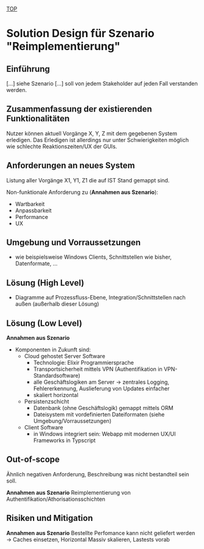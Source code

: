 [TOP](../../)

# Solution Design für Szenario "Reimplementierung"

## Einführung

[…] siehe Szenario […] soll von jedem Stakeholder auf jeden Fall verstanden werden.

## Zusammenfassung der existierenden Funktionalitäten

Nutzer können aktuell Vorgänge X, Y, Z mit dem gegebenen System erledigen.
Das Erledigen ist allerdings nur unter Schwierigkeiten möglich wie schlechte Reaktionszeiten/UX der GUIs.

## Anforderungen an neues System

Listung aller Vorgänge X1, Y1, Z1 die auf IST Stand gemappt sind.

Non-funktionale Anforderung zu (**Annahmen aus Szenario**):
* Wartbarkeit
* Anpassbarkeit
* Performance
* UX

## Umgebung und Vorraussetzungen

* wie beispielsweise Windows Clients, Schnittstellen wie bisher, Datenformate, …

## Lösung (High Level)

* Diagramme auf Prozessfluss-Ebene, Integration/Schnittstellen nach außen (außerhalb dieser Lösung)

## Lösung (Low Level)

**Annahmen aus Szenario**

* Komponenten in Zukunft sind:
  * Cloud gehostet Server Software 
    * Technologie: Elixir Programmiersprache
    * Transportsicherheit mittels VPN (Authentifikation in VPN-Standardsoftware)
    * alle Geschäftslogiken am Server -> zentrales Logging, Fehlererkennung,
      Auslieferung von Updates einfacher
    * skaliert horizontal
  * Persistenzschicht
    * Datenbank (ohne Geschäftslogik) gemappt mittels ORM
    * Dateisystem mit vordefinierten Dateiformaten (siehe Umgebung/Vorraussetzungen)
  * Client Software
    * in Windows integriert sein: Webapp mit modernen UX/UI Frameworks in Typscript     

## Out-of-scope

Ähnlich negativen Anforderung, Beschreibung was nicht bestandteil sein soll.

**Annahmen aus Szenario** Reimplementierung von Authentifikation/Athorisationsschichten

## Risiken und Mitigation

**Annahmen aus Szenario** Bestellte Perfomance kann nicht geliefert werden -> Caches einsetzen, Horizontal Massiv skalieren, Lastests vorab

